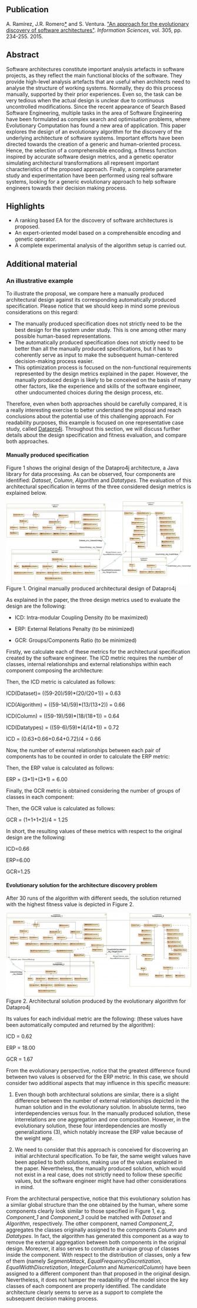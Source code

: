 Publication
-----------

A. Ramírez, J.R. Romero[\*](http://jrromero.net/) and S. Ventura. ["An approach for the evolutionary discovery of software architectures"](https://doi.org/10.1016/j.ins.2015.01.017). _Information Sciences_, vol. 305, pp. 234-255. 2015.

Abstract
--------

Software architectures constitute important analysis artefacts in software projects, as they reflect the main functional blocks of the software. They provide high-level analysis artefacts that are useful when architects need to analyse the structure of working systems. Normally, they do this process manually, supported by their prior experiences. Even so, the task can be very tedious when the actual design is unclear due to continuous uncontrolled modifications. Since the recent appearance of Search Based Software Engineering, multiple tasks in the area of Software Engineering have been formulated as complex search and optimisation problems, where Evolutionary Computation has found a new area of application. This paper explores the design of an evolutionary algorithm for the discovery of the underlying architecture of software systems. Important efforts have been directed towards the creation of a generic and human-oriented process. Hence, the selection of a comprehensible encoding, a fitness function inspired by accurate software design metrics, and a genetic operator simulating architectural transformations all represent important characteristics of the proposed approach. Finally, a complete parameter study and experimentation have been performed using real software systems, looking for a generic evolutionary approach to help software engineers towards their decision making process.

Highlights
----------

*   A ranking based EA for the discovery of software architectures is proposed.
*   An expert-oriented model based on a comprehensible encoding and genetic operator.
*   A complete experimental analysis of the algorithm setup is carried out.

Additional material
-------------------

### An illustrative example

To illustrate the proposal, we compare here a manually produced architectural design against its corresponding automatically produced specification. Please notice that we should keep in mind some previous considerations on this regard:

*   The manually produced specification does not strictly need to be the best design for the system under study. This is one among other many possible human-based representations.
*   The automatically produced specification does not strictly need to be better than all the manually produced specifications, but it has to coherently serve as input to make the subsequent human-centered decision-making process easier.
*   This optimization process is focused on the non-functional requirements represented by the design metrics explained in the paper. However, the manually produced design is likely to be conceived on the basis of many other factors, like the experience and skills of the software engineer, other undocumented choices during the design process, etc.

Therefore, even when both approaches should be carefully compared, it is a really interesting exercise to better understand the proposal and reach conclusions about the potential use of this challenging approach. For readability purposes, this example is focused on one representative case study, called [Datapro4j](http://www.jrromero.net/tools). Throughout this section, we will discuss further details about the design specification and fitness evaluation, and compare both approaches.

#### **Manually produced specification**

Figure 1 shows the original design of the Datapro4j architecture, a Java library for data processing. As can be observed, four components are identified: _Dataset_, _Column_, _Algorithm_ and _Datatypes_. The evaluation of this architectural specification in terms of the three considered design metrics is explained below. 

![Original manually produced architectural design of Datapro4j](fig/Sbse-rrv14-figure1-manual.jpg)
Figure 1. Original manually produced architectural design of Datapro4j

As explained in the paper, the three design metrics used to evaluate the design are the following:

*   ICD: Intra-modular Coupling Density (to be maximized)

*   ERP: External Relations Penalty (to be minimized)

*   GCR: Groups/Components Ratio (to be minimized)

Firstly, we calculate each of these metrics for the architectural specification created by the software engineer. The ICD metric requires the number of classes, internal relationships and external relationships within each component composing the architecture:


Then, the ICD metric is calculated as follows:

ICD(Dataset)= ((59-20)/59)\*(20/(20+1)) = 0.63

ICD(Algorithm) = ((59-14)/59)\*(13/(13+2)) = 0.66

ICD(Column) = ((59-19)/59)\*(18/(18+1)) = 0.64

ICD(Datatypes) = ((59-6)/59)\*(4/(4+1)) = 0.72

ICD = (0.63+0.66+0.64+0.72)/4 = 0.66

Now, the number of external relationships between each pair of components has to be counted in order to calculate the ERP metric:

Then, the ERP value is calculated as follows:

ERP = (3\*1)+(3\*1) = 6.00

Finally, the GCR metric is obtained considering the number of groups of classes in each component:

Then, the GCR value is calculated as follows:

GCR = (1+1+1+2)/4 = 1.25

In short, the resulting values of these metrics with respect to the original design are the following:

ICD=0.66

ERP=6.00

GCR=1.25

#### **Evolutionary solution for the architecture discovery problem**

After 30 runs of the algorithm with different seeds, the solution returned with the highest fitness value is depicted in Figure 2. 

![Architectural solution produced by the evolutionary algorithm for Datapro4j](fig/Sbse-rrv14-figure2-algorithm.jpg)
Figure 2. Architectural solution produced by the evolutionary algorithm for Datapro4j

Its values for each individual metric are the following: (these values have been automatically computed and returned by the algorithm):

ICD = 0.62

ERP = 18.00

GCR = 1.67

From the evolutionary perspective, notice that the greatest difference found between two values is observed for the ERP metric. In this case, we should consider two additional aspects that may influence in this specific measure:

1.  Even though both architectural solutions are similar, there is a slight difference between the number of external relationships depicted in the human solution and in the evolutionary solution. In absolute terms, two interdependencies versus four. In the manually produced solution, these interrelations are one aggregation and one composition. However, in the evolutionary solution, these four interdependencies are mostly generalizations (3), which notably increase the ERP value because of the weight _wge_.

2.  We need to consider that this approach is conceived for discovering an initial architectural specification. To be fair, the same weight values have been applied to both solutions, making use of the values explained in the paper. Nevertheless, the manually produced solution, which would not exist in a real case, does not strictly need to follow these specific values, but the software engineer might have had other considerations in mind.

From the architectural perspective, notice that this evolutionary solution has a similar global structure than the one obtained by the human, where some components clearly look similar to those specified in Figure 1, e.g. _Component\_1_ and _Component\_3_ could be matched with _Dataset_ and _Algorithm_, respectively. The other component, named _Component\_2_, aggregates the classes originally assigned to the components _Column_ and _Datatypes_. In fact, the algorithm has generated this component as a way to remove the external aggregation between both components in the original design. Moreover, it also serves to constitute a unique group of classes inside the component. With respect to the distribution of classes, only a few of them (namely _SegmentAttack_, _EqualFrequencyDiscretization_, _EqualWidthDiscretization_, _IntegerColumn_ and _NumericalColumn_) have been assigned to a different component than that proposed in the original design. Nevertheless, it does not hamper the readability of the model since the key classes of each component are properly identified. The candidate architecture clearly seems to serve as a support to complete the subsequent decision making process.
